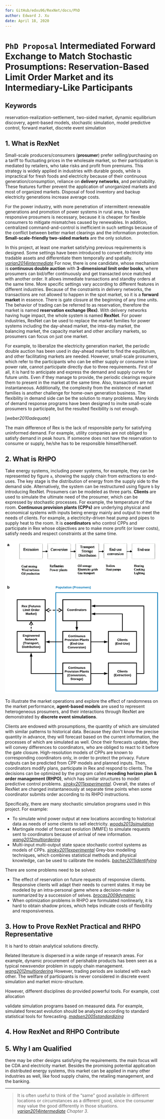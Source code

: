 ```yaml
---
for: GitHub/edxu96/RexNet/docs/PhD
author: Edward J. Xu
date: April 18, 2020
---
```


# `PhD Proposal` Intermediated Forward Exchange to Match Stochastic Prosumptions: Reservation-Based Limit Order Market and its Intermediary-Like Participants

## Keywords

reservation-realization-settlement, two-sided market, dynamic equilibrium discovery, agent-based models, stochastic simulation, model predictive control, forward market, discrete event simulation

## 1. What is RexNet

Small-scale producers/consumers (__prosumer__) prefer selling/purchasing on a tariff to fluctuating prices in the wholesale market, so their participation is mediated by retailers, who take risks and profit from premiums. This strategy is widely applied in industries with durable goods, while is impractical for fresh foods and electricity because of their continuous generation/consumption, reliance on __delivery networks__, and perishability. These features further prevent the application of unorganized markets and most of organized markets. Disposal of food inventory and backup electricity generations increase average costs.

For the power industry, with more penetration of intermittent renewable generations and promotion of power systems in rural area, to have responsive prosumers is necessary, because it is cheaper for flexible consumers to mitigate mismatches caused by renewables. In addition, centralized command-and-control is inefficient in such settings because of the conflict between better market clearings and the information protection. __Small-scale-friendly two-sided markets__ are the only solution.

In this project, at least one market satisfying previous requirements is designed. Some settings have been introduced to convert electricity into tradable assets and differentiate them temporally and spatially. [_varian2014intermediate_] For now, there is one candidate, whose mechanism is __continuous double auction__ with __3-dimensional limit order books__, where prosumers can bid/offer continuously and get transacted once matched with another order. It allows immediate transactions and standby orders at the same time. More specific settings vary according to different features in different industries. Because of the constraints in delivery networks, the transactions are not allowed to happen in the spot market, so it is a __forward market__ in essence. There is gate closure at the beginning of any time units. The behavior of trading can be referred to as reservation, therefore the market is named __reservation exchange (Rex)__. With delivery networks having huge impact, the whole system is named __RexNet__. For power industries, RexNet can be used to replace the market families for power systems including the day-ahead market, the intra-day market, the balancing market, the capacity market and other ancillary markets, so prosumers can focus on just one market.

For example, to liberalize the electricity generation market, the periodic double auction has been used in day-ahead market to find the equilibrium, and other facilitating markets are needed. However, small-scale prosumers, which refer to the participants who can be either supply or consume in low power rate, cannot participate directly due to three requirements. First of all, it is hard to anticipate and express the demand and supply curves for future units. Even if they manage to provide, the periodic clearings require them to present in the market at the same time. Also, transactions are not instantaneous. Additionally, the complexity from the existence of market families is another challenge for home-own generation business. The flexibility in demand side can be the solution to many problems. Many kinds of demand response programs have been designed to invite small-scale prosumers to participate, but the resulted flexibility is not enough.

[_weber2010adequate_]

The main difference of Rex is the lack of responsible party for satisfying uninformed demand. For example, utility companies are not obliged to satisfy demand in peak hours. If someone does not have the reservation to consume or supply, he/she has to be responsible himself/herself.

## 2. What is RHPO

Take energy systems, including power systems, for example, they can be represented by figure `a`, showing the supply chain from extractions to end-uses. The key stage is the distribution of energy from the supply side to the demand side. Alternatively, the system can be restructured using figure `b` by introducing RexNet. Prosumers can be modeled as three parts. __Clients__ are used to simulate the ultimate need of the prosumer, which can be expressed by stochastic processes. For example, the temperature of the room. __Continuous provision plants (CPPs)__ are underlying physical and economical systems with inputs being energy mainly and output to meet	the	needs	of clients. For example, a electricity-driven heat pump and pipes to supply heat to the room. It is __coordinators__ who control CPPs and participate in Rex whose objectives are to make more profit (or lower costs), satisfy needs and respect constraints at the same time.

![](../../images/1-3.png)

To illustrate the market operations and explore the effect of randomness on the market performance, __agent-based models__ are used to represent heterogeneous prosumers, and their interactions through RexNet are demonstrated by __discrete event simulations__.

Clients are endowed with prosumptions, the quantity of which are simulated with similar patterns to historical data. Because they don't know the precise quantity in advance, they will forecast based on the current information, the processes of which are simulated as well. Once their forecasts update, they will convey differences to coordinators, who are obliged to react to it before the gate closure. High-resolution models of CPPs are known to corresponding coordinators only, in order to protect the privacy. Future outputs can be predicted from CPP models and planned inputs. Then, coordinators modify plans, participate in Rex and respond to clients. The decisions can be optimized by the program called __receding horizon plan & order management (RHPO)__, which has similar structures to model predictive control problems. [_siroky2011experimental_]. Overall, the states of RexNet are changed instantaneously at separate time points when some coordinator submits order according to its RHPO instructions.

Specifically, there are many stochastic simulation programs used in this project. For example:

* To simulate wind power output at new locations according to historical data as needs of some clients to sell electricity. [_woods2013simulation_]
* Martingale model of forecast evolution (MMFE) to simulate requests sent to coordinators because of arrival of new information. [_wang2012multiordering_]
* Multi-input multi-output state space stochastic control systems as models of CPPs. [_siroky2011experimental_] Grey-box modelling techniques, which combines statistical methods and physical knowledge, can be used to calibrate the models. [_bacher2011identifying_]

There are some problems need to be solved:

* The effect of reservation on future requests of responsive clients. Responsive clients will adapt their needs to current states. It may be modeled by an intra-personal game where a decision-maker is summarized by a succession of selves. [_brocas2009dynamic_]
* When optimization problems in RHPO are formulated nonlinearly, it is hard to obtain shadow prices, which helps indicate costs of flexibility and responsiveness. 

## 3. How to Prove RexNet Practical and RHPO Representative

It is hard to obtain analytical solutions directly.

Related literature is dispersed in a wide range of research areas. For example, dynamic procurement of perishable products has been seen as a typical newsvendor problem in supply chain management. [_wang2012multiordering_] However, trading periods are isolated with each other. The wellfare of participants is never considered in discrete event simulation and market micro-structure.

However, different disciplines do provided powerful tools. For example, cost allocation

validate simulation programs based on measured data. For example, simulated forecast evolution should be analyzed according to standard statistical tools for forecasting. [_madsen2005standardizing_]

## 4. How RexNet and RHPO Contribute



## 5. Why I am Qualified

there may be other designs satisfying the requirements. the main focus will be CDA and electricity market. Besides the promising potential application in distributed energy systems, this market can be applied in many other industries as well, like food supply chains, the retailing management, and the banking.

---

[_wang2012multiordering_]: https://github.com/edxu96/symposium/tree/master/src
[_varian2014intermediate_]: https://github.com/edxu96/symposium/tree/master/src
[_woods2013simulation_]: https://github.com/edxu96/symposium/tree/master/src
[_madsen2005standardizing_]: https://github.com/edxu96/symposium/tree/master/src
[_bacher2011identifying_]: https://github.com/edxu96/symposium/tree/master/src
[_siroky2011experimental_]: https://github.com/edxu96/symposium/tree/master/src
[_brocas2009dynamic_]: https://github.com/edxu96/symposium/tree/master/src

> It is often useful to think of the “same” good available in different locations or circumstances as a different good, since the consumer may value the good differently in those situations. [_varian2014intermediate_] _Chapter 3_.
